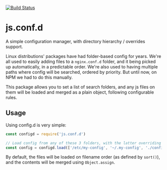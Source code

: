 [![Build Status](https://travis-ci.org/mancontr/js.conf.d.svg?branch=master)](https://travis-ci.org/mancontr/js.conf.d)

# js.conf.d

A simple configuration manager, with directory hierarchy / overrides support.

Linux distributions' packages have had folder-based config for years. We're all used to easily adding files to a `nginx.conf.d` folder, and it being picked up automatically, in a predictable order. We're also used to having multiple paths where config will be searched, ordered by priority. But until now, on NPM we had to do this manually.

This package allows you to set a list of search folders, and any js files on them will be loaded and merged as a plain object, following configurable rules.

## Usage

Using config.d is very simple:

```js
const configd = require('js.conf.d')

// Load config from any of these 3 folders, with the latter overriding the former
const config = configd.load(['/etc/my-config', '~/.my-config', './config'])
```

By default, the files will be loaded on filename order (as defined by `sort()`), and the contents will be merged using `Object.assign`.
